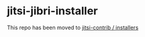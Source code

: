 # jitsi-jibri-installer

This repo has been moved to
[jitsi-contrib / installers](https://github.com/jitsi-contrib/installers/tree/main/jitsi-jibri)
